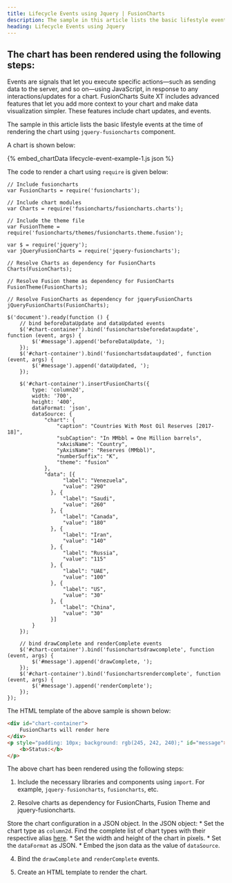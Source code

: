 ```yaml
---
title: Lifecycle Events using Jquery | FusionCharts
description: The sample in this article lists the basic lifestyle events at the time of rendering the chart using jquery-fusioncharts component.
heading: Lifecycle Events using Jquery
---
```


## The chart has been rendered using the following steps:

Events are signals that let you execute specific actions—such as sending data to the server, and so on—using JavaScript, in response to any interactions/updates for a chart. FusionCharts Suite XT includes advanced features that let you add more context to your chart and make data visualization simpler. These features include chart updates, and events.

The sample in this article lists the basic lifestyle events at the time of rendering the chart using `jquery-fusioncharts` component.

A chart is shown below:

{% embed_chartData lifecycle-event-example-1.js json %}

The code to render a chart using `require` is given below:

```
// Include fusioncharts
var FusionCharts = require('fusioncharts');

// Include chart modules
var Charts = require('fusioncharts/fusioncharts.charts');

// Include the theme file
var FusionTheme = require('fusioncharts/themes/fusioncharts.theme.fusion');

var $ = require('jquery');
var jQueryFusionCharts = require('jquery-fusioncharts');

// Resolve Charts as dependency for FusionCharts
Charts(FusionCharts); 

// Resolve Fusion theme as dependency for FusionCharts
FusionTheme(FusionCharts); 

// Resolve FusionCharts as dependency for jqueryFusionCharts
jQueryFusionCharts(FusionCharts);

$('document').ready(function () {
    // bind beforeDataUpdate and dataUpdated events
    $('#chart-container').bind('fusionchartsbeforedataupdate', function (event, args) {
        $('#message').append('beforeDataUpdate, ');
    });
    $('#chart-container').bind('fusionchartsdataupdated', function (event, args) {
        $('#message').append('dataUpdated, ');
    });

    $('#chart-container').insertFusionCharts({
        type: 'column2d',
        width: '700',
        height: '400',
        dataFormat: 'json',
        dataSource: {
            "chart": {
                "caption": "Countries With Most Oil Reserves [2017-18]",
                "subCaption": "In MMbbl = One Million barrels",
                "xAxisName": "Country",
                "yAxisName": "Reserves (MMbbl)",
                "numberSuffix": "K",
                "theme": "fusion"
            },
            "data": [{
                  "label": "Venezuela",
                  "value": "290"
              }, {
                  "label": "Saudi",
                  "value": "260"
              }, {
                  "label": "Canada",
                  "value": "180"
              }, {
                  "label": "Iran",
                  "value": "140"
              }, {
                  "label": "Russia",
                  "value": "115"
              }, {
                  "label": "UAE",
                  "value": "100"
              }, {
                  "label": "US",
                  "value": "30"
              }, {
                  "label": "China",
                  "value": "30"
              }]
        }
    });

    // bind drawComplete and renderComplete events
    $('#chart-container').bind('fusionchartsdrawcomplete', function (event, args) {
        $('#message').append('drawComplete, ');
    });
    $('#chart-container').bind('fusionchartsrendercomplete', function (event, args) {
        $('#message').append('renderComplete');
    });
});
```

The HTML template of the above sample is shown below:

```HTML
<div id="chart-container">
    FusionCharts will render here
</div>
<p style="padding: 10px; background: rgb(245, 242, 240);" id="message">
    <b>Status:</b>
</p>
```

The above chart has been rendered using the following steps:

1. Include the necessary libraries and components using `import`. For example, `jquery-fusioncharts`, `fusioncharts`, etc.

2. Resolve charts as dependency for FusionCharts, Fusion Theme and jquery-fusioncharts.

Store the chart configuration in a JSON object. In the JSON object:
    * Set the chart type as `column2d`. Find the complete list of chart types with their respective alias [here](https://www.fusioncharts.com/dev/chart-guide/list-of-charts).
    * Set the width and height of the chart in pixels. 
    * Set the `dataFormat` as JSON.
    * Embed the json data as the value of `dataSource`.

4. Bind the `drawComplete` and `renderComplete` events.

5. Create an HTML template to render the chart.

